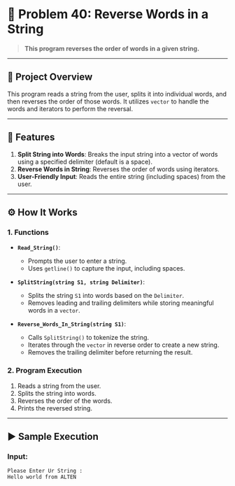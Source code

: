 # 🎯 Problem 40: Reverse Words in a String 

> **This program reverses the order of words in a given string.**

---

## 📘 Project Overview
This program reads a string from the user, splits it into individual words, and then reverses the order of those words. It utilizes `vector` to handle the words and iterators to perform the reversal.

---

## 🌟 Features
1. **Split String into Words**: Breaks the input string into a vector of words using a specified delimiter (default is a space).
2. **Reverse Words in String**: Reverses the order of words using iterators.
3. **User-Friendly Input**: Reads the entire string (including spaces) from the user.

---

## ⚙️ How It Works

### 1. Functions
- **`Read_String()`**:
  - Prompts the user to enter a string.
  - Uses `getline()` to capture the input, including spaces.

- **`SplitString(string S1, string Delimiter)`**:
  - Splits the string `S1` into words based on the `Delimiter`.
  - Removes leading and trailing delimiters while storing meaningful words in a `vector`.

- **`Reverse_Words_In_String(string S1)`**:
  - Calls `SplitString()` to tokenize the string.
  - Iterates through the `vector` in reverse order to create a new string.
  - Removes the trailing delimiter before returning the result.

### 2. Program Execution
1. Reads a string from the user.
2. Splits the string into words.
3. Reverses the order of the words.
4. Prints the reversed string.

---

## ▶️ Sample Execution

### Input:
```plaintext
Please Enter Ur String : 
Hello world from ALTEN

